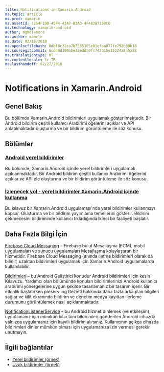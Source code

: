 ```yaml
---
title: Notifications in Xamarin.Android
ms.topic: article
ms.prod: xamarin
ms.assetid: 2E54F1D0-45F4-43A7-B3A3-4F483B7150CB
ms.technology: xamarin-android
author: mgmclemore
ms.author: mamcle
ms.date: 02/16/2018
ms.openlocfilehash: 0dbf8c32ca7b7565105c01cfaa077fe792b09b18
ms.sourcegitcommit: 6cd40d190abe38edd50fc74331be15324a845a28
ms.translationtype: MT
ms.contentlocale: tr-TR
ms.lasthandoff: 02/27/2018
---
```

# <a name="notifications-in-xamarinandroid"></a>Notifications in Xamarin.Android

<a name="Overview" />

## <a name="overview"></a>Genel Bakış

Bu bölümde Xamarin.Android bildirimleri uygulamak gösterilmektedir.
Bir Android bildirim çeşitli kullanıcı Arabirimi öğelerini açıklar ve API anlatılmaktadır oluşturma ve bir bildirim görüntüleme ile söz konusu.

<a name="Sections" />

## <a name="sections"></a>Bölümler

### <a name="local-notifications-in-androidlocal-notificationsmd"></a>[Android yerel bildirimler](local-notifications.md)

Bu bölümde, Xamarin.Android içinde yerel bildirimleri uygulamak açıklanmaktadır. Bir Android bildirim çeşitli kullanıcı Arabirimi öğelerini açıklar ve API ele oluşturma ve bir bildirim görüntüleme ile söz konusu. 

### <a name="walkthrough---using-local-notifications-in-xamarinandroidlocal-notifications-walkthroughmd"></a>[İzlenecek yol - yerel bildirimler Xamarin.Android içinde kullanma](local-notifications-walkthrough.md)  
 
Bu kılavuz bir Xamarin.Android uygulaması'nda yerel bildirimler kullanmayı kapsar. Oluşturma ve bir bildirim yayımlama temellerini gösterir. Bildirim çekmecesini bildiriminde kullanıcı tıkladığında ikinci bir faaliyeti başlatır. 


## <a name="for-further-reading"></a>Daha Fazla Bilgi İçin

[Firebase Cloud Messaging](~/android/data-cloud/google-messaging/firebase-cloud-messaging.md) &ndash; Firebase bulut Mesajlaşma (FCM), mobil uygulamaları ve sunucu uygulamaları Mesajlaşma kolaylaştıran bir hizmetidir. Firebase Cloud Messaging (anında iletme bildirimleri olarak da bilinir) uzaktan bildirimleri uygulamak için Xamarin.Android uygulamalarda kullanılabilir.

[Bildirimleri](http://developer.android.com/guide/topics/ui/notifiers/notifications.html) &ndash; bu Android Geliştirici konudur Android bildirimleri için kesin Kılavuzu. Yardımcı olan bölümünde konuları bildirimlerinizi Android kullanıcı arabirimi yönergelerine uygun şekilde tasarlamanız bir tasarım içerir. Bir etkinlik başlatırken preserviing Gezinti hakkında daha fazla arka plan bilgileri sağlar ve kilit ekranında bildirim ve denetim medya kayıttan ilerleme durumunu görüntülemek nasıl açıklanmaktadır. 

[NotificationListenerService](https://developer.xamarin.com/api/type/Android.Service.Notification.NotificationListenerService/) &ndash; bu Android hizmet dinlemek (ve etkileşim), uygulamanız için mümkün kılar tüm bildirimleri gönderilen Android cihazda yalnızca uygulamanız için kayıtlı bildirim alırsınız. Kullanıcının açıkça cihazda bildirimleri dinler mümkün olması için uygulamanıza izin vermesi gerekir unutmayın.





## <a name="related-links"></a>İlgili bağlantılar

- [Yerel bildirimler (örnek)](https://developer.xamarin.com/samples/monodroid/LocalNotifications/)
- [Uzak bildirimler (örnek)](https://developer.xamarin.com/samples/monodroid/RemoteNotifications/)

